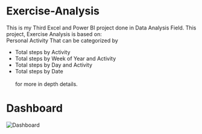 # Exercise-Analysis
This is my Third Excel and Power BI project done in Data Analysis Field. This project, Exercise Analysis is based on:
<br /> Personal Activity That can be categorized by 
* Total steps by Activity 
* Total steps by Week of Year and Activity 
* Total steps by Day and Activity
* Total steps by Date  
<br />for more in depth details.
# Dashboard
![Dashboard](https://user-images.githubusercontent.com/46131983/220824895-09b8d53c-5ff6-4406-b2ae-acdf9a30b9f7.png)
